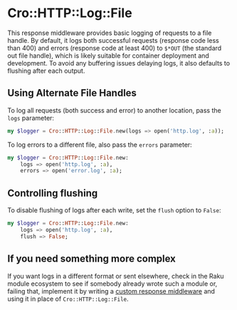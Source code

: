 # Cro::HTTP::Log::File

This response middleware provides basic logging of requests to a file handle.
By default, it logs both successful requests (response code less than 400)
and errors (response code at least 400) to `$*OUT` (the standard out file
handle), which is likely suitable for container deployment and development.
To avoid any buffering issues delaying logs, it also defaults to flushing
after each output.

## Using Alternate File Handles

To log all requests (both success and error) to another location, pass
the `logs` parameter:

```raku
my $logger = Cro::HTTP::Log::File.new(logs => open('http.log', :a));
```

To log errors to a different file, also pass the `errors` parameter:

```raku
my $logger = Cro::HTTP::Log::File.new:
    logs => open('http.log', :a),
    errors => open('error.log', :a);
```

## Controlling flushing

To disable flushing of logs after each write, set the `flush` option
to `False`:

```raku
my $logger = Cro::HTTP::Log::File.new:
    logs => open('http.log', :a),
    flush => False;
```

## If you need something more complex

If you want logs in a different format or sent elsewhere, check in the
Raku module ecosystem to see if somebody already wrote such a module or,
failing that, implement it by writing a [custom response middleware](/docs/reference/cro-http-middleware)
and using it in place of `Cro::HTTP::Log::File`.
